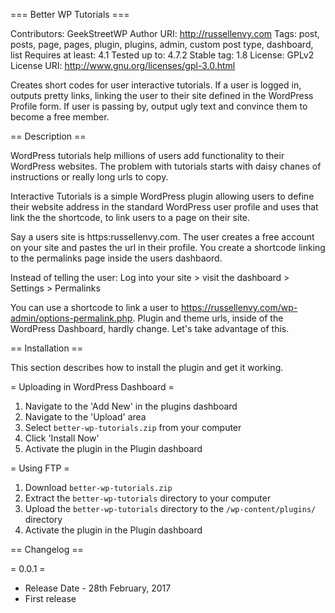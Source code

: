 === Better WP Tutorials ===

Contributors: GeekStreetWP
Author URI: http://russellenvy.com
Tags: post, posts, page, pages, plugin, plugins, admin, custom post type, dashboard, list
Requires at least: 4.1
Tested up to: 4.7.2
Stable tag: 1.8
License: GPLv2
License URI: http://www.gnu.org/licenses/gpl-3.0.html

Creates short codes for user interactive tutorials. If a user is logged in, outputs pretty links, linking the user to their site defined in the WordPress Profile form. If user is passing by, output ugly text and convince them to become a free member.

== Description ==

WordPress tutorials help millions of users add functionality to their WordPress websites. The problem with tutorials starts with daisy chanes of instructions or really long urls to copy. 

Interactive Tutorials is a simple WordPress plugin allowing users to define their website address in the standard WordPress user profile and uses that link the the shortcode, to link users to a page on their site. 

Say a users site is https:russellenvy.com. The user creates a free account on your site and pastes the url in their profile. You create a shortcode linking to the permalinks page inside the users dashbaord. 

Instead of telling the user: Log into your site > visit the dashboard > Settings > Permalinks

You can use a shortcode to link a user to https://russellenvy.com/wp-admin/options-permalink.php. Plugin and theme urls, inside of the WordPress Dashboard, hardly change. Let's take advantage of this.

== Installation ==

This section describes how to install the plugin and get it working.

= Uploading in WordPress Dashboard =

1. Navigate to the 'Add New' in the plugins dashboard
2. Navigate to the 'Upload' area
3. Select `better-wp-tutorials.zip` from your computer
4. Click 'Install Now'
5. Activate the plugin in the Plugin dashboard

= Using FTP =

1. Download `better-wp-tutorials.zip`
2. Extract the `better-wp-tutorials` directory to your computer
3. Upload the `better-wp-tutorials` directory to the `/wp-content/plugins/` directory
4. Activate the plugin in the Plugin dashboard

== Changelog ==

= 0.0.1 =
* Release Date - 28th February, 2017
* First release
